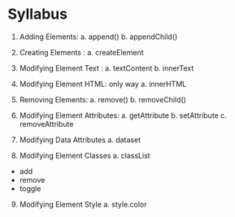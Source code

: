 # Syllabus

1. Adding Elements: 
a. append()
b. appendChild()

2. Creating Elements : 
a. createElement 

3. Modifying Element Text : 
a. textContent
b. innerText

4. Modifying Element HTML: only way
a. innerHTML

5. Removing Elements:
a. remove()
b. removeChild()

6. Modifying Element Attributes:
a. getAttribute
b. setAttribute
c. removeAttribute

7. Modifying Data Attributes
a. dataset

8. Modifying Element Classes
a. classList
- add
- remove
- toggle

9. Modifying Element Style
a. style.color

